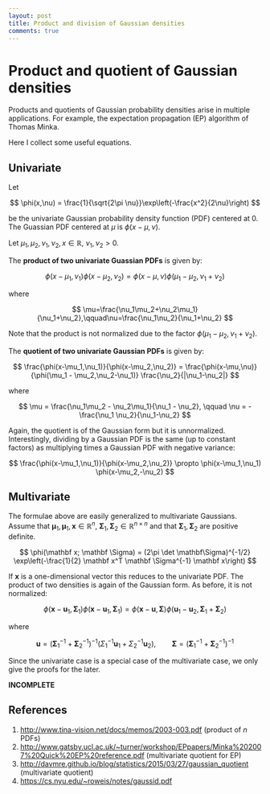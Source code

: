 ```yaml
---
layout: post
title: Product and division of Gaussian densities
comments: true
---
```


# Product and quotient of Gaussian densities

Products and quotients of Gaussian probability densities arise in multiple applications. For example, the expectation propagation (EP) algorithm of Thomas Minka.

Here I collect some useful equations.

## Univariate

Let

$$
\phi(x,\nu) = \frac{1}{\sqrt{2\pi \nu}}\exp\left(-\frac{x^2}{2\nu}\right)
$$

be the univariate Gaussian probability density function (PDF) centered at 0. The Guassian PDF centered at $\mu$ is $\phi(x-\mu,\nu)$.

Let $\mu_1,\mu_2,\nu_1,\nu_2, x \in \mathbb R$, $\nu_1,\nu_2 > 0$. 

The **product of two univariate Guassian PDFs** is given by:

$$
\phi(x-\mu_1,\nu_1) \phi(x-\mu_2,\nu_2) =
\phi(x-\mu,\nu) \phi(\mu_1-\mu_2,\nu_1+\nu_2)
$$

where

$$
\mu=\frac{\nu_1\mu_2+\nu_2\mu_1}{\nu_1+\nu_2},\qquad\nu=\frac{\nu_1\nu_2}{\nu_1+\nu_2}
$$

Note that the product is not normalized due to the factor $\phi(\mu_1-\mu_2,\nu_1+\nu_2)$.

The **quotient of two univariate Gaussian PDFs** is given by:

$$
\frac{\phi(x-\mu_1,\nu_1)}{\phi(x-\mu_2,\nu_2)} =
\frac{\phi(x-\mu,\nu)}{\phi(\mu_1 - \mu_2,\nu_2-\nu_1)} \frac{\nu_2}{|\nu_1-\nu_2|}
$$

where

$$
\mu = \frac{\nu_1\mu_2 - \nu_2\mu_1}{\nu_1 - \nu_2}, \qquad
\nu = -\frac{\nu_1 \nu_2}{\nu_1-\nu_2}
$$

Again, the quotient is of the Gaussian form but it is unnormalized. Interestingly, dividing by a Gaussian PDF is the same (up to constant factors) as multiplying times a Gaussian PDF with negative variance:

$$
\frac{\phi(x-\mu_1,\nu_1)}{\phi(x-\mu_2,\nu_2)} \propto
\phi(x-\mu_1,\nu_1) \phi(x-\mu_2,-\nu_2)
$$

## Multivariate

The formulae above are easily generalized to multivariate Gaussians. Assume that $\mathbf \mu_1,\mathbf \mu_1,\mathbf x \in \mathbb R^n$, $\mathbf \Sigma_1,\mathbf \Sigma_2 \in \mathbb R^{n \times n}$ and that $\mathbf \Sigma_1,\mathbf \Sigma_2$ are positive definite.

$$
\phi(\mathbf x; \mathbf \Sigma) =
(2\pi \det \mathbf\Sigma)^{-1/2} 
\exp\left(-\frac{1}{2} \mathbf x^T \mathbf \Sigma^{-1} \mathbf x\right)
$$

If $\mathbf x$ is a one-dimensional vector this reduces to the univariate PDF.
The product of two densities is again of the Gaussian form. As before, it is not normalized:

$$
\phi(\mathbf x - \mathbf u_1, \mathbf \Sigma_1)
 \phi(\mathbf x - \mathbf u_1, \mathbf \Sigma_1) =
\phi(\mathbf x - \mathbf u, \mathbf \Sigma)
\phi(\mathbf u_1 - \mathbf u_2, \mathbf \Sigma_1 + \mathbf \Sigma_2)
$$

where

$$
\mathbf u = (\mathbf\Sigma_1^{-1} + \mathbf\Sigma_2^{-1})^{-1} (\Sigma_1^{-1} \mathbf u_1 + \Sigma_2^{-1} \mathbf u_2), \qquad
\mathbf \Sigma = (\mathbf \Sigma_1^{-1} + \mathbf \Sigma_2^{-1})^{-1}
$$

Since the univariate case is a special case of the multivariate case, we only give the proofs for the later.

**INCOMPLETE**

<!--TODO: Quotient of multivariate Gaussians. Proofs-->

## References

1. http://www.tina-vision.net/docs/memos/2003-003.pdf (product of $n$ PDFs)
2. http://www.gatsby.ucl.ac.uk/~turner/workshop/EPpapers/Minka%202007%20Quick%20EP%20reference.pdf (multivariate quotient for EP)
3. http://davmre.github.io/blog/statistics/2015/03/27/gaussian_quotient (multivariate quotient)
4. https://cs.nyu.edu/~roweis/notes/gaussid.pdf
